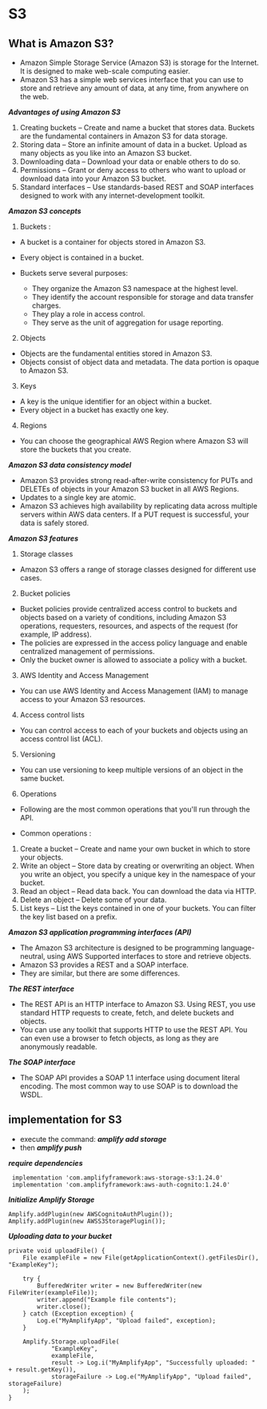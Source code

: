 # S3

## What is Amazon S3?

* Amazon Simple Storage Service (Amazon S3) is storage for the Internet. It is designed to make web-scale computing easier.
* Amazon S3 has a simple web services interface that you can use to store and retrieve any amount of data, at any time, from anywhere on the web.

***Advantages of using Amazon S3***

1. Creating buckets – Create and name a bucket that stores data. Buckets are the fundamental containers in Amazon S3 for data storage.
2. Storing data – Store an infinite amount of data in a bucket. Upload as many objects as you like into an Amazon S3 bucket.
3. Downloading data – Download your data or enable others to do so.
4. Permissions – Grant or deny access to others who want to upload or download data into your Amazon S3 bucket.
5. Standard interfaces – Use standards-based REST and SOAP interfaces designed to work with any internet-development toolkit.

***Amazon S3 concepts***

1. Buckets :

* A bucket is a container for objects stored in Amazon S3.
* Every object is contained in a bucket.

* Buckets serve several purposes:
  * They organize the Amazon S3 namespace at the highest level.
  * They identify the account responsible for storage and data transfer charges.
  * They play a role in access control.
  * They serve as the unit of aggregation for usage reporting.

2. Objects

* Objects are the fundamental entities stored in Amazon S3.
* Objects consist of object data and metadata. The data portion is opaque to Amazon S3.

3. Keys

* A key is the unique identifier for an object within a bucket.
* Every object in a bucket has exactly one key.

4. Regions

* You can choose the geographical AWS Region where Amazon S3 will store the buckets that you create.

***Amazon S3 data consistency model***

* Amazon S3 provides strong read-after-write consistency for PUTs and DELETEs of objects in your Amazon S3 bucket in all AWS Regions.
* Updates to a single key are atomic.
* Amazon S3 achieves high availability by replicating data across multiple servers within AWS data centers. If a PUT request is successful, your data is safely stored.

***Amazon S3 features***

1. Storage classes

* Amazon S3 offers a range of storage classes designed for different use cases.

2. Bucket policies

* Bucket policies provide centralized access control to buckets and objects based on a variety of conditions, including Amazon S3 operations, requesters, resources, and aspects of the request (for example, IP address).
* The policies are expressed in the access policy language and enable centralized management of permissions.
* Only the bucket owner is allowed to associate a policy with a bucket.

3. AWS Identity and Access Management

* You can use AWS Identity and Access Management (IAM) to manage access to your Amazon S3 resources.

4. Access control lists

* You can control access to each of your buckets and objects using an access control list (ACL).

5. Versioning

* You can use versioning to keep multiple versions of an object in the same bucket.

6. Operations

* Following are the most common operations that you'll run through the API.

* Common operations : 

1. Create a bucket – Create and name your own bucket in which to store your objects.
2. Write an object – Store data by creating or overwriting an object. When you write an object, you specify a unique key in the namespace of your bucket.
3. Read an object – Read data back. You can download the data via HTTP.
4. Delete an object – Delete some of your data.
5. List keys – List the keys contained in one of your buckets. You can filter the key list based on a prefix.

***Amazon S3 application programming interfaces (API)***

* The Amazon S3 architecture is designed to be programming language-neutral, using AWS Supported interfaces to store and retrieve objects.
* Amazon S3 provides a REST and a SOAP interface.
* They are similar, but there are some differences.

***The REST interface***

* The REST API is an HTTP interface to Amazon S3. Using REST, you use standard HTTP requests to create, fetch, and delete buckets and objects.
* You can use any toolkit that supports HTTP to use the REST API. You can even use a browser to fetch objects, as long as they are anonymously readable.

***The SOAP interface***

* The SOAP API provides a SOAP 1.1 interface using document literal encoding. The most common way to use SOAP is to download the WSDL.

## implementation for S3

* execute the command:  ***amplify add storage***
* then ***amplify push***

***require dependencies***

```
 implementation 'com.amplifyframework:aws-storage-s3:1.24.0'
 implementation 'com.amplifyframework:aws-auth-cognito:1.24.0'
```

***Initialize Amplify Storage***

```
Amplify.addPlugin(new AWSCognitoAuthPlugin());
Amplify.addPlugin(new AWSS3StoragePlugin());
```

***Uploading data to your bucket***

```
private void uploadFile() {
    File exampleFile = new File(getApplicationContext().getFilesDir(), "ExampleKey");

    try {
        BufferedWriter writer = new BufferedWriter(new FileWriter(exampleFile));
        writer.append("Example file contents");
        writer.close();
    } catch (Exception exception) {
        Log.e("MyAmplifyApp", "Upload failed", exception);
    }

    Amplify.Storage.uploadFile(
            "ExampleKey",
            exampleFile,
            result -> Log.i("MyAmplifyApp", "Successfully uploaded: " + result.getKey()),
            storageFailure -> Log.e("MyAmplifyApp", "Upload failed", storageFailure)
    );
}
```
